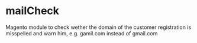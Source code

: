 mailCheck
=========

Magento module to check wether the domain of the customer registration is misspelled and warn him, e.g. gamil.com instead of gmail.com